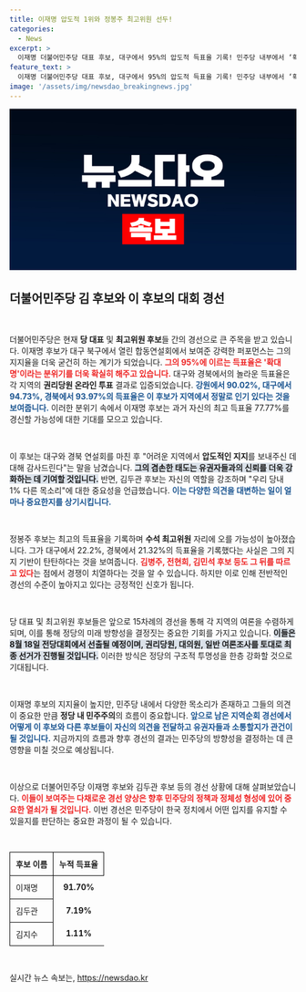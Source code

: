 ```yaml
---
title: 이재명 압도적 1위와 정봉주 최고위원 선두!
categories:
  - News
excerpt: >
  이재명 더불어민주당 대표 후보, 대구에서 95%의 압도적 득표율 기록! 민주당 내부에서 ‘확대명’ 시대가 열리며 차기 전당대회에 대한 관심이 집중되고 있다. 김두관 후보는 다양한 목소리 대변을 다짐하며 대결이 치열해질 전망이다.
feature_text: >
  이재명 더불어민주당 대표 후보, 대구에서 95%의 압도적 득표율 기록! 민주당 내부에서 ‘확대명’ 시대가 열리며 차기 전당대회에 대한 관심이 집중되고 있다. 김두관 후보는 다양한 목소리 대변을 다짐하며 대결이 치열해질 전망이다.
image: '/assets/img/newsdao_breakingnews.jpg'
---
```


<p><img src="/assets/img/newsdao_breakingnews.jpg" alt="ontimetimes 속보" /></p>

<h2 data-ke-size="size26">더불어민주당 김 후보와 이 후보의 대회 경선</h2>

<p data-ke-size="size16">&nbsp;</p>

<p>더불어민주당은 현재 <b>당 대표</b> 및 <b>최고위원 후보</b>들 간의 경선으로 큰 주목을 받고 있습니다. 이재명 후보가 대구 북구에서 열린 합동연설회에서 보여준 강력한 퍼포먼스는 그의 지지율을 더욱 굳건히 하는 계기가 되었습니다. <b><span style="color: #ee2323;">그의 95%에 이르는 득표율은 '확대명'이라는 분위기를 더욱 확실히 해주고 있습니다.</span></b> 대구와 경북에서의 놀라운 득표율은 각 지역의 <b>권리당원 온라인 투표</b> 결과로 입증되었습니다. <b><span style="color: #1a5490;">강원에서 90.02%, 대구에서 94.73%, 경북에서 93.97%의 득표율은 이 후보가 지역에서 정말로 인기 있다는 것을 보여줍니다.</span></b> 이러한 분위기 속에서 이재명 후보는 과거 자신의 최고 득표율 77.77%를 경신할 가능성에 대한 기대를 모으고 있습니다.</p>

<p data-ke-size="size16">&nbsp;</p>

<p>이 후보는 대구와 경북 연설회를 마친 후 "어려운 지역에서 <b>압도적인 지지</b>를 보내주신 데 대해 감사드린다"는 말을 남겼습니다. <b><span style="background-color: #21538527;">그의 겸손한 태도는 유권자들과의 신뢰를 더욱 강화하는 데 기여할 것입니다.</span></b> 반면, 김두관 후보는 자신의 역할을 강조하며 "우리 당내 1% 다른 목소리"에 대한 중요성을 언급했습니다. <b><span style="color: #1a5490;">이는 다양한 의견을 대변하는 일이 얼마나 중요한지를 상기시킵니다.</span></b> </p>

<p data-ke-size="size16">&nbsp;</p>

<p>정봉주 후보는 최고의 득표율을 기록하며 <b>수석 최고위원</b> 자리에 오를 가능성이 높아졌습니다. 그가 대구에서 22.2%, 경북에서 21.32%의 득표율을 기록했다는 사실은 그의 지지 기반이 탄탄하다는 것을 보여줍니다. <b><span style="color: #ee2323;">김병주, 전현희, 김민석 후보 등도 그 뒤를 따르고 있다</span></b>는 점에서 경쟁이 치열하다는 것을 알 수 있습니다. 하지만 이로 인해 전반적인 경선의 수준이 높아지고 있다는 긍정적인 신호가 됩니다.</p>

<p data-ke-size="size16">&nbsp;</p>

<p>당 대표 및 최고위원 후보들은 앞으로 15차례의 경선을 통해 각 지역의 여론을 수렴하게 되며, 이를 통해 정당의 미래 방향성을 결정짓는 중요한 기회를 가지고 있습니다. <b><span style="background-color: #21538527;">이들은 8월 18일 전당대회에서 선출될 예정이며, 권리당원, 대의원, 일반 여론조사를 토대로 최종 선거가 진행될 것입니다.</span></b> 이러한 방식은 정당의 구조적 투명성을 한층 강화할 것으로 기대됩니다.</p>

<p data-ke-size="size16">&nbsp;</p>

<p>이재명 후보의 지지율이 높지만, 민주당 내에서 다양한 목소리가 존재하고 그들의 의견이 중요한 만큼 <b>정당 내 민주주의</b>의 흐름이 중요합니다. <b><span style="color: #1a5490;">앞으로 남은 지역순회 경선에서 어떻게 이 후보와 다른 후보들이 자신의 의견을 전달하고 유권자들과 소통할지가 관건이 될 것입니다.</span></b> 지금까지의 흐름과 향후 경선의 결과는 민주당의 방향성을 결정하는 데 큰 영향을 미칠 것으로 예상됩니다.</p>

<p data-ke-size="size16">&nbsp;</p>

<p>이상으로 더불어민주당 이재명 후보와 김두관 후보 등의 경선 상황에 대해 살펴보았습니다. <b><span style="color: #ee2323;">이들이 보여주는 다채로운 경선 양상은 향후 민주당의 정책과 정체성 형성에 있어 중요한 열쇠가 될 것입니다.</span></b> 이번 경선은 민주당이 한국 정치에서 어떤 입지를 유지할 수 있을지를 판단하는 중요한 과정이 될 수 있습니다. </p>

<p data-ke-size="size16">&nbsp;</p>

<table style="width: 100%; border-collapse: collapse;">
  <tr>
    <th style="border: 1px solid black; padding: 10px;">후보 이름</th>
    <th style="border: 1px solid black; padding: 10px;">누적 득표율</th>
  </tr>
  <tr>
    <td style="border: 1px solid black; padding: 10px;">이재명</td>
    <td style="text-align: center; height: 17px;"><b>91.70%</b></td>
  </tr>
  <tr>
    <td style="border: 1px solid black; padding: 10px;">김두관</td>
    <td style="text-align: center; height: 17px;"><b>7.19%</b></td>
  </tr>
  <tr>
    <td style="border: 1px solid black; padding: 10px;">김지수</td>
    <td style="text-align: center; height: 17px;"><b>1.11%</b></td>
  </tr>
</table>

<p data-ke-size="size16">&nbsp;</p>
실시간 뉴스 속보는, <a href="https://newsdao.kr" rel="dofollow">https://newsdao.kr</a>


